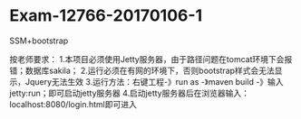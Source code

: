 # Exam-12766-20170106-1
SSM+bootstrap

按老师要求：
1.本项目必须使用Jetty服务器，由于路径问题在tomcat环境下会报错；数据库sakila；
2.运行必须在有网的环境下，否则bootstrap样式会无法显示，Jquery无法生效
3.运行方法：右键工程-》run as -》maven build -》输入 jetty:run；即可启动jetty服务器
4.启动jetty服务器后在浏览器输入：localhost:8080/login.html即可进入


